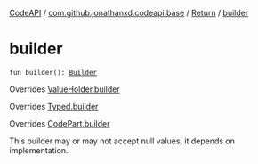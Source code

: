 [CodeAPI](../../index.md) / [com.github.jonathanxd.codeapi.base](../index.md) / [Return](index.md) / [builder](.)

# builder

`fun builder(): `[`Builder`](-builder/index.md)

Overrides [ValueHolder.builder](../-value-holder/builder.md)

Overrides [Typed.builder](../-typed/builder.md)

Overrides [CodePart.builder](../../com.github.jonathanxd.codeapi/-code-part/builder.md)

This builder may or may not accept null values, it depends on implementation.

